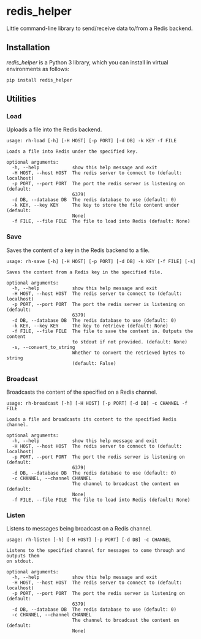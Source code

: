 # redis_helper
Little command-line library to send/receive data to/from a Redis backend.

## Installation

*redis_helper* is a Python 3 library, which you can install in virtual
environments as follows:

```commandline
pip install redis_helper
```

## Utilities

### Load

Uploads a file into the Redis backend.

```
usage: rh-load [-h] [-H HOST] [-p PORT] [-d DB] -k KEY -f FILE

Loads a file into Redis under the specified key.

optional arguments:
  -h, --help            show this help message and exit
  -H HOST, --host HOST  The redis server to connect to (default: localhost)
  -p PORT, --port PORT  The port the redis server is listening on (default:
                        6379)
  -d DB, --database DB  The redis database to use (default: 0)
  -k KEY, --key KEY     The key to store the file content under (default:
                        None)
  -f FILE, --file FILE  The file to load into Redis (default: None)
```

### Save

Saves the content of a key in the Redis backend to a file.

```
usage: rh-save [-h] [-H HOST] [-p PORT] [-d DB] -k KEY [-f FILE] [-s]

Saves the content from a Redis key in the specified file.

optional arguments:
  -h, --help            show this help message and exit
  -H HOST, --host HOST  The redis server to connect to (default: localhost)
  -p PORT, --port PORT  The port the redis server is listening on (default:
                        6379)
  -d DB, --database DB  The redis database to use (default: 0)
  -k KEY, --key KEY     The key to retrieve (default: None)
  -f FILE, --file FILE  The file to save the content in. Outputs the content
                        to stdout if not provided. (default: None)
  -s, --convert_to_string
                        Whether to convert the retrieved bytes to string
                        (default: False)
```

### Broadcast

Broadcasts the content of the specified on a Redis channel.

```
usage: rh-broadcast [-h] [-H HOST] [-p PORT] [-d DB] -c CHANNEL -f FILE

Loads a file and broadcasts its content to the specified Redis channel.

optional arguments:
  -h, --help            show this help message and exit
  -H HOST, --host HOST  The redis server to connect to (default: localhost)
  -p PORT, --port PORT  The port the redis server is listening on (default:
                        6379)
  -d DB, --database DB  The redis database to use (default: 0)
  -c CHANNEL, --channel CHANNEL
                        The channel to broadcast the content on (default:
                        None)
  -f FILE, --file FILE  The file to load into Redis (default: None)
```

### Listen

Listens to messages being broadcast on a Redis channel.

```
usage: rh-listen [-h] [-H HOST] [-p PORT] [-d DB] -c CHANNEL

Listens to the specified channel for messages to come through and outputs them
on stdout.

optional arguments:
  -h, --help            show this help message and exit
  -H HOST, --host HOST  The redis server to connect to (default: localhost)
  -p PORT, --port PORT  The port the redis server is listening on (default:
                        6379)
  -d DB, --database DB  The redis database to use (default: 0)
  -c CHANNEL, --channel CHANNEL
                        The channel to broadcast the content on (default:
                        None)
```
